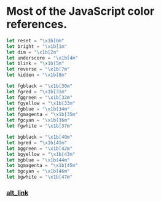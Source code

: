 # Most of the JavaScript color references.

```javascript
let reset = "\x1b[0m"
let bright = "\x1b[1m"
let dim = "\x1b[2m"
let underscore = "\x1b[4m"
let blink = "\x1b[5m"
let reverse = "\x1b[7m"
let hidden = "\x1b[8m"

let fgblack = "\x1b[30m"
let fgred = "\x1b[31m"
let fggreen = "\x1b[32m"
let fgyellow = "\x1b[33m"
let fgblue = "\x1b[34m"
let fgmagenta = "\x1b[35m"
let fgcyan = "\x1b[36m"
let fgwhite = "\x1b[37m"

let bgblack = "\x1b[40m"
let bgred = "\x1b[41m"
let bggreen = "\x1b[42m"
let bgyellow = "\x1b[43m"
let bgblue = "\x1b[44m"
let bgmagenta = "\x1b[45m"
let bgcyan = "\x1b[46m"
let bgwhite = "\x1b[47m"
```

### [alt_link](https://pastebin.com/Cng8BVYg)
